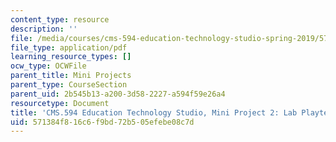 ```yaml
---
content_type: resource
description: ''
file: /media/courses/cms-594-education-technology-studio-spring-2019/571384f816c6f9bd72b505efebe08c7d_MITCMS_594S19_mini2_lab.pdf
file_type: application/pdf
learning_resource_types: []
ocw_type: OCWFile
parent_title: Mini Projects
parent_type: CourseSection
parent_uid: 2b545b13-a200-3d58-2227-a594f59e26a4
resourcetype: Document
title: 'CMS.594 Education Technology Studio, Mini Project 2: Lab Playtest'
uid: 571384f8-16c6-f9bd-72b5-05efebe08c7d
---
```

